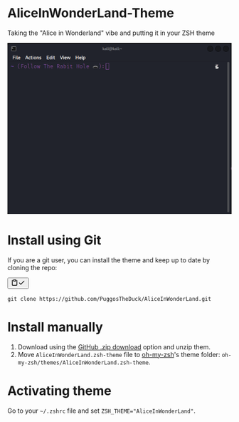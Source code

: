 # AliceInWonderLand-Theme
Taking the "Alice in Wonderland" vibe and putting it in your ZSH theme

![Screenshot](./example.PNG)

<h1>Install using Git</h4>
<p>If you are a git user, you can install the theme and keep up to date by cloning the repo:</p>
<div style="position:relative"><div class="CodeSnippet_copyButtonContainer__yJrfe"><button aria-label="Copy to clipboard" class="CodeSnippet_copyButton__Pgg_P"><div class="CodeSnippet_copyIcon__OwmqJ"><svg width="16" height="16" viewBox="0 0 16 16" fill="none" stroke="currentColor" stroke-width="1.5" stroke-linecap="round" stroke-linejoin="round" class="CodeSnippet_clippy__oBwdP" style="stroke-dashoffset:0"><path d="M5.75 4.75H10.25V1.75H5.75V4.75Z"></path><path d="M3.25 2.88379C2.9511 3.05669 2.75 3.37987 2.75 3.75001V13.25C2.75 13.8023 3.19772 14.25 3.75 14.25H12.25C12.8023 14.25 13.25 13.8023 13.25 13.25V3.75001C13.25 3.37987 13.0489 3.05669 12.75 2.88379"></path></svg><svg width="16" height="16" viewBox="0 0 16 16" fill="none" stroke="currentColor" stroke-width="1.5" stroke-linecap="round" stroke-linejoin="round" class="CodeSnippet_check___TMH2" style="stroke-dashoffset:-50"><path d="M13.25 4.75L6 12L2.75 8.75"></path></svg></div></button></div><pre><code>git clone https://github.com/PuggosTheDuck/AliceInWonderLand.git
</code></pre></div>
<h1>Install manually</h4>
<ol>
<li>Download using the <a href="https://github.com/PuggosTheDuck/AliceInWonderLand-Theme/archive/master.zip">GitHub .zip download</a> option and unzip them.</li>
<li>Move <code>AliceInWonderLand.zsh-theme</code> file to <a href="https://github.com/robbyrussell/oh-my-zsh/">oh-my-zsh</a>&#x27;s theme folder: <code>oh-my-zsh/themes/AliceInWonderLand.zsh-theme</code>.</li>
</ol>
<h1>Activating theme</h4>
<p>Go to your <code>~/.zshrc</code> file and set <code>ZSH_THEME=&quot;AliceInWonderLand&quot;</code>.</p>
